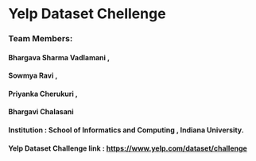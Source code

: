 # Yelp Dataset Chellenge 

### Team Members: 
#### Bhargava Sharma Vadlamani ,
#### Sowmya Ravi , 
#### Priyanka Cherukuri , 
#### Bhargavi Chalasani

#### Institution : School of Informatics and Computing , Indiana University.
#### Yelp Dataset Challenge link : https://www.yelp.com/dataset/challenge 

